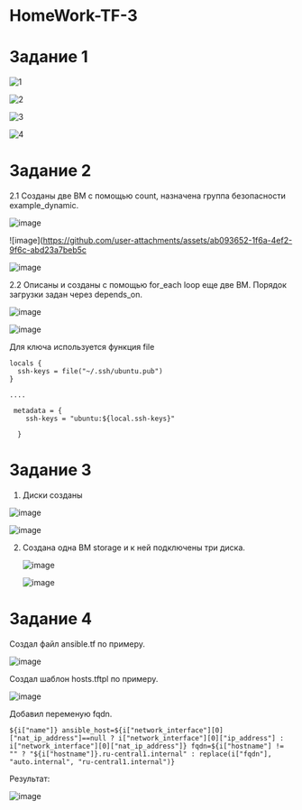 # HomeWork-TF-3

# Задание 1

![1](https://github.com/user-attachments/assets/2868e8bd-46de-4b98-8deb-518d63de9370)

![2](https://github.com/user-attachments/assets/4c69b952-3926-479c-92d1-6b2b5a0a08d1)

![3](https://github.com/user-attachments/assets/6eae9dd8-decc-4828-8158-fc940a09895d)

![4](https://github.com/user-attachments/assets/0ae23a5d-d1dd-4bfe-90bc-4d0ba853b8f9)



# Задание 2

2.1 
Созданы две ВМ с помощью count, назначена группа безопасности example_dynamic.

![image](https://github.com/user-attachments/assets/5a64a190-cb07-4da4-8bc2-113659d34115)


![image](https://github.com/user-attachments/assets/ab093652-1f6a-4ef2-9f6c-abd23a7beb5c


![image](https://github.com/user-attachments/assets/e2f51c49-55c1-495a-8673-5eea3987464e)

2.2
Описаны и созданы с помощью for_each loop еще две ВМ.
Порядок загрузки задан через depends_on.

![image](https://github.com/user-attachments/assets/3da9d6f6-7dc2-470f-b2b1-603b3cd1bb3c)


![image](https://github.com/user-attachments/assets/96ffe7a1-8bb7-40e0-90e2-b3fcd1f7e258)

Для ключа используется функция file

```
locals {
  ssh-keys = file("~/.ssh/ubuntu.pub")
}

....

 metadata = {
    ssh-keys = "ubuntu:${local.ssh-keys}"
    
  }
```

# Задание 3

1. Диски созданы

![image](https://github.com/user-attachments/assets/d1d2b291-b54e-4bfc-8b0e-b0ebc3cad6b3)

![image](https://github.com/user-attachments/assets/5865296a-5253-483e-ba69-8fec224fd78a)

2. Создана одна ВМ  storage и к ней подключены три диска.

   ![image](https://github.com/user-attachments/assets/d9c4151b-c773-4f4c-80cd-0d7dc5e0ffeb)


   ![image](https://github.com/user-attachments/assets/f0d71342-0e58-4496-b6c6-8daebadd2cd9)




# Задание 4

Создал файл ansible.tf по примеру.

![image](https://github.com/user-attachments/assets/a00c8fbe-3af0-45fd-a8d4-aefb13a1e1a0)

Создал шаблон hosts.tftpl по примеру.

![image](https://github.com/user-attachments/assets/00111a40-c6cd-4ab1-b565-8fbad7d25cfa)

Добавил переменую fqdn.

```
${i["name"]} ansible_host=${i["network_interface"][0]["nat_ip_address"]==null ? i["network_interface"][0]["ip_address"] : i["network_interface"][0]["nat_ip_address"]} fqdn=${i["hostname"] != "" ? "${i["hostname"]}.ru-central1.internal" : replace(i["fqdn"], "auto.internal", "ru-central1.internal")}
```
Результат:

![image](https://github.com/user-attachments/assets/53f31a16-9a9d-49dd-bd9d-1f53ac079746)



